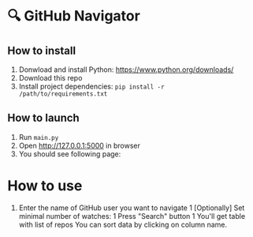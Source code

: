 # 🔍 GitHub Navigator

## How to install
1. Donwload and install Python: https://www.python.org/downloads/
1. Download this repo
1. Install project dependencies: `pip install -r /path/to/requirements.txt`


## How to launch
1. Run `main.py`
1. Open http://127.0.0.1:5000 in browser
1. You should see following page:


# How to use
1. Enter the name of GitHub user you want to navigate
1 [Optionally] Set minimal number of watches:
1 Press "Search" button
1 You'll get table with list of repos You can sort data by clicking on column name.
